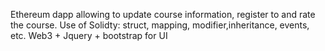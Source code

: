 Ethereum dapp allowing to update course information, register to and rate the course.
Use of Solidty: struct, mapping, modifier,inheritance, events, etc.
Web3 + Jquery + bootstrap for UI
